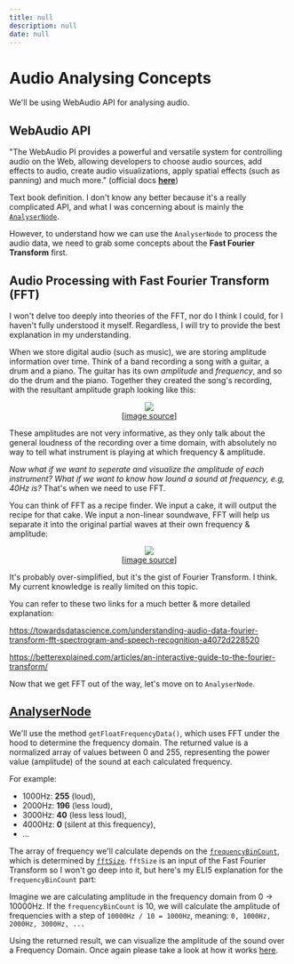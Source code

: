 ```yaml
---
title: null
description: null
date: null
---
```


# Audio Analysing Concepts

We'll be using WebAudio API for analysing audio.

## WebAudio API

"The WebAudio PI provides a powerful and versatile system for controlling audio on the Web, allowing developers to choose audio sources,
add effects to audio, create audio visualizations, apply spatial effects (such as panning) and much more." (official docs **[here](https://developer.mozilla.org/en-US/docs/Web/API/Web_Audio_API)**)

Text book definition. I don't know any better because it's a really complicated API, and what I was concerning about is mainly
the [`AnalyserNode`](#analyser-node).

However, to understand how we can use the `AnalyserNode` to process the audio data, we need to grab some concepts about the **Fast Fourier Transform** first.

## Audio Processing with Fast Fourier Transform (FFT)

I won't delve too deeply into theories of the FFT, nor do I think I could, for I haven't fully understood it myself. Regardless, I will try to provide the best explanation in my understanding.

When we store digital audio (such as music), we are storing amplitude information over time. Think of a band recording a song with a guitar, a drum and a piano. The guitar has its own _amplitude_ and _frequency_, and so do the drum and the piano. Together they created the song's recording, with the resultant amplitude graph looking like this:

<p align="center"><img src="https://miro.medium.com/max/2000/1*8e2saE05k0QxnAKqMBmhTA.png" /><br />[<a href="https://miro.medium.com/max/2000/1*8e2saE05k0QxnAKqMBmhTA.png">image source</a>]</p>

These amplitudes are not very informative, as they only talk about the general loudness of the recording over a time domain, with absolutely no way to tell what instrument is playing at which frequency & amplitude.

_Now what if we want to seperate and visualize the amplitude of each instrument? What if we want to know how lound a sound at frequency, e.g, 40Hz is?_ That's when we need to use FFT.

You can think of FFT as a recipe finder. We input a cake, it will output the recipe for that cake. We input a non-linear soundwave, FFT will help us separate it into the original partial waves at their own frequency & amplitude:

<p align="center"><img src="https://miro.medium.com/max/1400/1*e-_z80BnbHWyFTfRLblJ_w.gif" /><br />[<a href="https://miro.medium.com/max/1400/1*e-_z80BnbHWyFTfRLblJ_w.gif">image source</a>]</p>

It's probably over-simplified, but it's the gist of Fourier Transform. I think. My current knowledge is really limited on this topic.

You can refer to these two links for a much better & more detailed explanation:

https://towardsdatascience.com/understanding-audio-data-fourier-transform-fft-spectrogram-and-speech-recognition-a4072d228520

https://betterexplained.com/articles/an-interactive-guide-to-the-fourier-transform/

Now that we get FFT out of the way, let's move on to `AnalyserNode`.

## <a href="https://developer.mozilla.org/en-US/docs/Web/API/AnalyserNode" id="analyser-node">AnalyserNode</a>

We'll use the method `getFloatFrequencyData()`, which uses FFT under the hood to determine the frequency domain. The returned value is a normalized array of values between 0 and 255, representing the power value (amplitude) of the sound at each calculated frequency.

For example:

- 1000Hz: **255** (loud),
- 2000Hz: **196** (less loud),
- 3000Hz: **40** (less less loud),
- 4000Hz: **0** (silent at this frequency),
- ...

The array of frequency we'll calculate depends on the [`frequencyBinCount`](<(https://developer.mozilla.org/en-US/docs/Web/API/AnalyserNode/frequencyBinCount)>), which is determined by [`fftSize`](https://developer.mozilla.org/en-US/docs/Web/API/AnalyserNode/fftSize). `fftSize` is an input of the Fast Fourier Transform so I won't go deep into it, but here's my ELI5 explanation for the `frequencyBinCount` part:

Imagine we are calculating amplitude in the frequency domain from 0 -> 10000Hz. If the `frequencyBinCount` is 10, we will calculate the amplitude of frequencies with
a step of `10000Hz / 10 = 1000Hz`, meaning: `0, 1000Hz, 2000Hz, 3000Hz, ...`

Using the returned result, we can visualize the amplitude of the sound over a Frequency Domain. Once again please take a look at how it works [here](https://three-audio-visualizer.herokuapp.com/).

